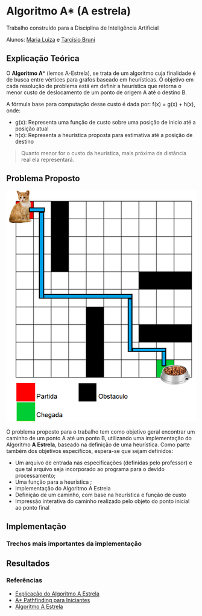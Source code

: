# Algoritmo A* (A estrela)  

Trabalho construído para a Disciplina de Inteligência Artificial

Alunos: [Maria Luiza](https://github.com/malufreitas) e [Tarcísio Bruni](https://github.com/tarcisiobruni)

## Explicação Teórica

O **Algoritmo A*** (lemos A-Estrela), se trata de um algoritmo cuja finalidade é de busca entre vértices para grafos baseado em heurísticas.
O objetivo em cada resolução de problema está em definir a heurística que retorna o menor custo de deslocamento de um ponto de origem A até o destino B.

A fórmula base para computação desse custo é dada por:
f(x) = g(x) + h(x), onde:
- g(x): Representa uma função de custo sobre uma posição de inicio até a posição atual
- h(x): Representa a heurística proposta para estimativa até a posição de destino
>  Quanto menor for o custo da heurística, mais próxima da distância real ela representará.

## Problema Proposto

![Imagem](https://github.com/malufreitas/a-estrela/blob/master/Imagens/Exemplo%20A_star.png)

O problema proposto para o trabalho tem como objetivo geral encontrar um caminho de um ponto A até um ponto B, utilizando uma implementação do Algoritmo **A Estrela**, baseado na definição de uma heurística. Como parte também dos objetivos específicos, espera-se que sejam definidos:
- Um arquivo de entrada nas especificações (definidas pelo professor) e que tal arquivo seja incorporado ao programa para o devido processamento;
- Uma função para a heurística ;
- Implementação do Algoritmo A Estrela
- Definição de um caminho, com base na heurística e função de custo
- Impressão interativa do caminho realizado pelo objeto do ponto inicial ao ponto final
  
 

## Implementação

  

### Trechos mais importantes da implementação

  

## Resultados
  

### Referências

- [Explicação do Algoritmo A Estrela](https://www.youtube.com/watch?v=o5_mqZKhTvw&t=674s)
- [A* Pathfinding para Iniciantes](http://www.inf.ufsc.br/~alexandre.goncalves.silva/courses/14s2/ine5633/trabalhos/t1/A%20%20%20Pathfinding%20para%20Iniciantes.pdf)
- [Algoritmo A Estrela](http://maratonapuc.wikidot.com/apostilas:a-star)
